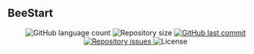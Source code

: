 <h2>
  BeeStart
</h2>
<p align="center">
  <img alt="GitHub language count" src="https://img.shields.io/github/languages/count/silvaAlex/desafioBeestart">
  <img alt="Repository size" src="https://img.shields.io/github/repo-size/silvaAlex/desafioBeestart">
  <a href="https://github.com/silvaAlex/desafioBeestart/commits/master">
    <img alt="GitHub last commit" src="https://img.shields.io/github/last-commit/silvaAlex/desafioBeestart"/>
  </a>

  <a href="https://github.com/silvaAlex/desafioBeestart/issues">
    <img alt="Repository issues" src="https://img.shields.io/github/issues/silvaAlex/desafioBeestart">
  </a>

  <img alt="License" src="https://img.shields.io/badge/license-MIT-%2304D361">
</p>
